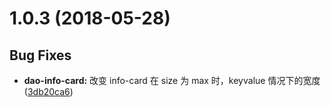<a name="1.0.3"></a>
# 1.0.3 (2018-05-28)

## Bug Fixes

- **dao-info-card:** 改变 info-card 在 size 为 max 时，keyvalue 情况下的宽度
  ([3db20ca6](https://github.com/DaoCloud/dao-style-vue/commit/3db20ca6ce0c02679adee5bc1f90d25b0716ed6f))
